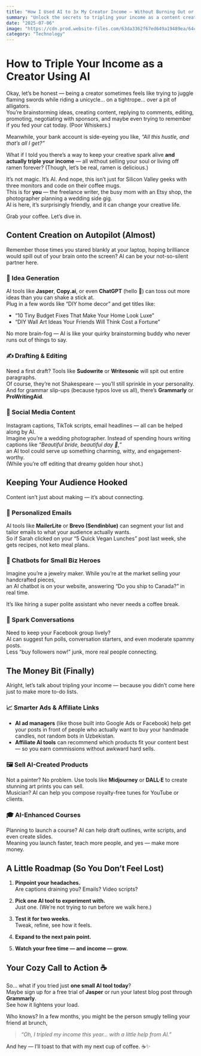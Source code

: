 ```yaml
---
title: "How I Used AI to 3x My Creator Income — Without Burning Out or Going Broke"
summary: "Unlock the secrets to tripling your income as a content creator using AI! This guide provides actionable strategies and real-world examples to leverage AI tools for content creation, audience engagement, and monetization."
date: "2025-07-06"
image: "https://cdn.prod.website-files.com/63da3362f67ed649a19489ea/64cb023edcd20ae3e9040d14_64caf88426fa06b2787935e6_How%2520to%2520make%2520money%2520with%2520ai%2520video.jpeg"
category: "Technology"
---
```


# How to Triple Your Income as a Creator Using AI

Okay, let’s be honest — being a creator sometimes feels like trying to juggle flaming swords while riding a unicycle... on a tightrope... over a pit of alligators.  
You’re brainstorming ideas, creating content, replying to comments, editing, promoting, negotiating with sponsors, and maybe even trying to remember if you fed your cat today. (Poor Whiskers.)

Meanwhile, your bank account is side-eyeing you like, _“All this hustle, and that’s all I get?”_

What if I told you there’s a way to keep your creative spark alive **and actually triple your income** — all without selling your soul or living off ramen forever? (Though, let’s be real, ramen is delicious.)

It’s not magic. It’s AI. And nope, this isn’t just for Silicon Valley geeks with three monitors and code on their coffee mugs.  
This is for **you** — the freelance writer, the busy mom with an Etsy shop, the photographer planning a wedding side gig.  
AI is here, it’s surprisingly friendly, and it can change your creative life.

Grab your coffee. Let’s dive in.

## Content Creation on Autopilot (Almost)

Remember those times you stared blankly at your laptop, hoping brilliance would spill out of your brain onto the screen? AI can be your not-so-silent partner here.

### 🌱 Idea Generation

AI tools like **Jasper**, **Copy.ai**, or even **ChatGPT** (hello 👋) can toss out more ideas than you can shake a stick at.  
Plug in a few words like “DIY home decor” and get titles like:

- “10 Tiny Budget Fixes That Make Your Home Look Luxe”
- “DIY Wall Art Ideas Your Friends Will Think Cost a Fortune”

No more brain-fog — AI is like your quirky brainstorming buddy who never runs out of things to say.

### ✍️ Drafting & Editing

Need a first draft? Tools like **Sudowrite** or **Writesonic** will spit out entire paragraphs.  
Of course, they’re not Shakespeare — you’ll still sprinkle in your personality.  
And for grammar slip-ups (because typos love us all), there’s **Grammarly** or **ProWritingAid**.

### 📸 Social Media Content

Instagram captions, TikTok scripts, email headlines — all can be helped along by AI.  
Imagine you’re a wedding photographer. Instead of spending hours writing captions like _“Beautiful bride, beautiful day 🌸,”_  
an AI tool could serve up something charming, witty, and engagement-worthy.  
(While you’re off editing that dreamy golden hour shot.)

## Keeping Your Audience Hooked

Content isn’t just about making — it’s about connecting.

### 💌 Personalized Emails

AI tools like **MailerLite** or **Brevo (Sendinblue)** can segment your list and tailor emails to what your audience actually wants.  
So if Sarah clicked on your “5 Quick Vegan Lunches” post last week, she gets recipes, not keto meal plans.

### 🤖 Chatbots for Small Biz Heroes

Imagine you’re a jewelry maker. While you’re at the market selling your handcrafted pieces,  
an AI chatbot is on your website, answering “Do you ship to Canada?” in real time.

It’s like hiring a super polite assistant who never needs a coffee break.

### 💬 Spark Conversations

Need to keep your Facebook group lively?  
AI can suggest fun polls, conversation starters, and even moderate spammy posts.  
Less “buy followers now!” junk, more real people connecting.

## The Money Bit (Finally)

Alright, let’s talk about tripling your income — because you didn’t come here just to make more to-do lists.

### 📈 Smarter Ads & Affiliate Links

- **AI ad managers** (like those built into Google Ads or Facebook) help get your posts in front of people who actually want to buy your handmade candles, not random bots in Uzbekistan.
- **Affiliate AI tools** can recommend which products fit your content best — so you earn commissions without awkward hard sells.

### 🖼️ Sell AI-Created Products

Not a painter? No problem. Use tools like **Midjourney** or **DALL·E** to create stunning art prints you can sell.  
Musician? AI can help you compose royalty-free tunes for YouTube or clients.

### 🎓 AI-Enhanced Courses

Planning to launch a course? AI can help draft outlines, write scripts, and even create slides.  
Meaning you launch faster, teach more people, and yes — make more money.

## A Little Roadmap (So You Don’t Feel Lost)

1. **Pinpoint your headaches.**  
   Are captions draining you? Emails? Video scripts?

2. **Pick one AI tool to experiment with.**  
   Just one. (We’re not trying to run before we walk here.)

3. **Test it for two weeks.**  
   Tweak, refine, see how it feels.

4. **Expand to the next pain point.**

5. **Watch your free time — and income — grow.**

## Your Cozy Call to Action ☕

So... what if you tried just **one small AI tool today**?  
Maybe sign up for a free trial of **Jasper** or run your latest blog post through **Grammarly**.  
See how it lightens your load.

Who knows? In a few months, you might be the person smugly telling your friend at brunch,

> _“Oh, I tripled my income this year... with a little help from AI.”_

And hey — I’ll toast to that with my next cup of coffee. ☕✨
